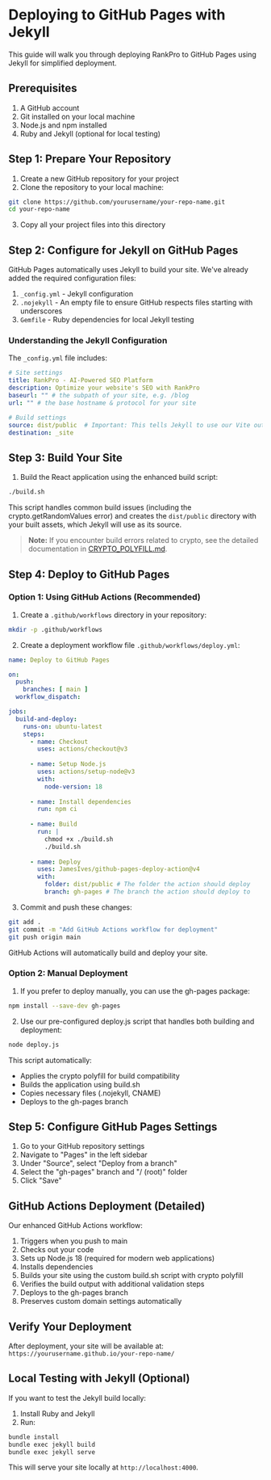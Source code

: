 # Deploying to GitHub Pages with Jekyll

This guide will walk you through deploying RankPro to GitHub Pages using Jekyll for simplified deployment.

## Prerequisites

1. A GitHub account
2. Git installed on your local machine
3. Node.js and npm installed
4. Ruby and Jekyll (optional for local testing)

## Step 1: Prepare Your Repository

1. Create a new GitHub repository for your project
2. Clone the repository to your local machine:

```bash
git clone https://github.com/yourusername/your-repo-name.git
cd your-repo-name
```

3. Copy all your project files into this directory

## Step 2: Configure for Jekyll on GitHub Pages

GitHub Pages automatically uses Jekyll to build your site. We've already added the required configuration files:

1. `_config.yml` - Jekyll configuration
2. `.nojekyll` - An empty file to ensure GitHub respects files starting with underscores
3. `Gemfile` - Ruby dependencies for local Jekyll testing

### Understanding the Jekyll Configuration

The `_config.yml` file includes:

```yaml
# Site settings
title: RankPro - AI-Powered SEO Platform
description: Optimize your website's SEO with RankPro
baseurl: "" # the subpath of your site, e.g. /blog
url: "" # the base hostname & protocol for your site

# Build settings
source: dist/public  # Important: This tells Jekyll to use our Vite output as source
destination: _site
```

## Step 3: Build Your Site

1. Build the React application using the enhanced build script:

```bash
./build.sh
```

This script handles common build issues (including the crypto.getRandomValues error) and creates the `dist/public` directory with your built assets, which Jekyll will use as its source.

> **Note:** If you encounter build errors related to crypto, see the detailed documentation in [CRYPTO_POLYFILL.md](./CRYPTO_POLYFILL.md).

## Step 4: Deploy to GitHub Pages

### Option 1: Using GitHub Actions (Recommended)

1. Create a `.github/workflows` directory in your repository:

```bash
mkdir -p .github/workflows
```

2. Create a deployment workflow file `.github/workflows/deploy.yml`:

```yaml
name: Deploy to GitHub Pages

on:
  push:
    branches: [ main ]
  workflow_dispatch:

jobs:
  build-and-deploy:
    runs-on: ubuntu-latest
    steps:
      - name: Checkout
        uses: actions/checkout@v3
        
      - name: Setup Node.js
        uses: actions/setup-node@v3
        with:
          node-version: 18
          
      - name: Install dependencies
        run: npm ci
        
      - name: Build
        run: |
          chmod +x ./build.sh
          ./build.sh
        
      - name: Deploy
        uses: JamesIves/github-pages-deploy-action@v4
        with:
          folder: dist/public # The folder the action should deploy
          branch: gh-pages # The branch the action should deploy to
```

3. Commit and push these changes:

```bash
git add .
git commit -m "Add GitHub Actions workflow for deployment"
git push origin main
```

GitHub Actions will automatically build and deploy your site.

### Option 2: Manual Deployment

1. If you prefer to deploy manually, you can use the gh-pages package:

```bash
npm install --save-dev gh-pages
```

2. Use our pre-configured deploy.js script that handles both building and deployment:

```bash
node deploy.js
```

This script automatically:
- Applies the crypto polyfill for build compatibility
- Builds the application using build.sh
- Copies necessary files (.nojekyll, CNAME)
- Deploys to the gh-pages branch

## Step 5: Configure GitHub Pages Settings

1. Go to your GitHub repository settings
2. Navigate to "Pages" in the left sidebar
3. Under "Source", select "Deploy from a branch"
4. Select the "gh-pages" branch and "/ (root)" folder
5. Click "Save"

## GitHub Actions Deployment (Detailed)

Our enhanced GitHub Actions workflow:
1. Triggers when you push to main
2. Checks out your code
3. Sets up Node.js 18 (required for modern web applications)
4. Installs dependencies
5. Builds your site using the custom build.sh script with crypto polyfill
6. Verifies the build output with additional validation steps
7. Deploys to the gh-pages branch
8. Preserves custom domain settings automatically

## Verify Your Deployment

After deployment, your site will be available at:
`https://yourusername.github.io/your-repo-name/`

## Local Testing with Jekyll (Optional)

If you want to test the Jekyll build locally:

1. Install Ruby and Jekyll
2. Run:

```bash
bundle install
bundle exec jekyll build
bundle exec jekyll serve
```

This will serve your site locally at `http://localhost:4000`.